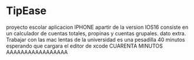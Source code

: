 # TipEase
proyecto escolar aplicacion IPHONE apartir de la version IOS16 consiste en un calculador de cuentas totales, propinas y cuentas grupales.
dato extra.
Trabajar con las mac lentas de la universidad es una pesadilla 40 minutos esperando que cargara el editor de xcode CUARENTA MINUTOS AAAAAAAAAAAAAAAAA
